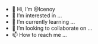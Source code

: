 - 👋 Hi, I’m @Icenoy
- 👀 I’m interested in ...
- 🌱 I’m currently learning ...
- 💞️ I’m looking to collaborate on ...
- 📫 How to reach me ...

<!---
Icenoy/Icenoy is a ✨ special ✨ repository because its `README.md` (this file) appears on your GitHub profile.
You can click the Preview link to take a look at your changes.
--->
